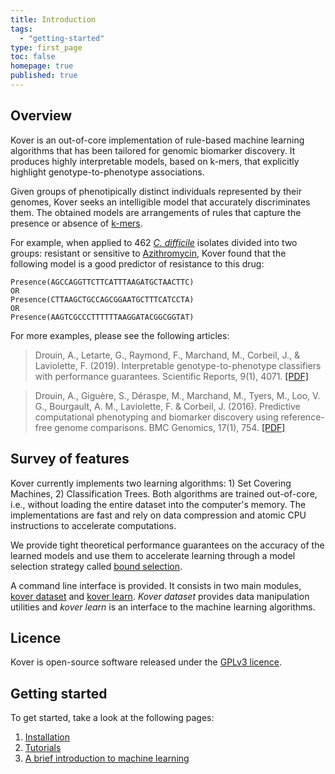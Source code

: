 ```yaml
---
title: Introduction
tags: 
  - "getting-started"
type: first_page
toc: false
homepage: true
published: true
---
```


## Overview 

Kover is an out-of-core implementation of rule-based machine learning algorithms that has been tailored for genomic biomarker discovery. It produces highly interpretable models, based on k-mers, that explicitly highlight genotype-to-phenotype associations.

Given groups of phenotipically distinct individuals represented by their genomes, Kover seeks an intelligible model that
accurately discriminates them. The obtained models are arrangements of rules that capture
the presence or absence of [k-mers](https://en.wikipedia.org/wiki/K-mer).


For example, when applied to 462 [*C. difficile*](https://en.wikipedia.org/wiki/Clostridium_difficile_(bacteria)) isolates divided into
two groups: resistant or sensitive to [Azithromycin](https://en.wikipedia.org/wiki/Azithromycin), Kover found that the
following model is a good predictor of resistance to this drug:

```
Presence(AGCCAGGTTCTTCATTTAAGATGCTAACTTC)
OR
Presence(CTTAAGCTGCCAGCGGAATGCTTTCATCCTA)
OR
Presence(AAGTCGCCCTTTTTTAAGGATACGGCGGTAT)
```

For more examples, please see the following articles:

> Drouin, A., Letarte, G., Raymond, F., Marchand, M., Corbeil, J., & Laviolette, F. (2019). Interpretable genotype-to-phenotype classifiers with performance guarantees. Scientific Reports, 9(1), 4071. [[PDF]](https://www.nature.com/articles/s41598-019-40561-2)

> Drouin, A., Giguère, S., Déraspe, M., Marchand, M., Tyers, M., Loo, V. G., Bourgault, A. M., Laviolette, F. & Corbeil, J. (2016). Predictive computational phenotyping and biomarker discovery using reference-free genome comparisons. BMC Genomics, 17(1), 754. [[PDF]](http://bmcgenomics.biomedcentral.com/articles/10.1186/s12864-016-2889-6)

## Survey of features

Kover currently implements two learning algorithms: 1) Set Covering Machines, 2) Classification Trees. Both algorithms are trained out-of-core, i.e., without loading the entire dataset into the computer's memory. The implementations are fast and rely on data compression and atomic CPU instructions to accelerate computations.

We provide tight theoretical performance guarantees on the accuracy of the learned models and use them to accelerate learning through a model selection strategy called [bound selection](./doc_learning.html#risk-bound-selection).

A command line interface is provided. It consists in two main modules, [kover dataset](doc_dataset.html) and [kover learn](doc_learning.html). *Kover dataset* provides data manipulation utilities and *kover learn* is an interface to the machine learning algorithms.

## Licence

Kover is open-source software released under the [GPLv3 licence](http://www.gnu.org/licenses/gpl-3.0.html).


## Getting started

To get started, take a look at the following pages:

1. [Installation](./doc_installation.html)
2. [Tutorials](./doc_tutorials.html)
3. [A brief introduction to machine learning](https://aldro61.github.io/microbiome-summer-school-2017/sections/basics/)
